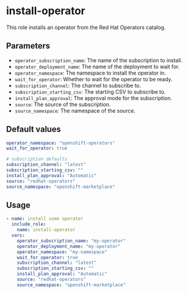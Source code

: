 # install-operator

This role installs an operator from the Red Hat Operators catalog.

## Parameters

- `operator_subscription_name`: The name of the subscription to install.
- `operator_deployment_name`: The name of the deployment to wait for.
- `operator_namespace`: The namespace to install the operator in.
- `wait_for_operator`: Whether to wait for the operator to be ready.
- `subscription_channel`: The channel to subscribe to.
- `subscription_starting_csv`: The starting CSV to subscribe to.
- `install_plan_approval`: The approval mode for the subscription.
- `source`: The source of the subscription.
- `source_namespace`: The namespace of the source.

## Default values

```yaml
operator_namespace: "openshift-operators"
wait_for_operator: true

# subscription defaults
subscription_channel: "latest"
subscription_starting_csv: ""
install_plan_approval: "Automatic"
source: "redhat-operators"
source_namespace: "openshift-marketplace"
```

## Usage

```yaml
- name: install some operator
  include_role:
    name: install-operator
  vars:
    operator_subscription_name: "my-operator"
    operator_deployment_name: "my-operator"
    operator_namespace: "my-namespace"
    wait_for_operator: true
    subscription_channel: "latest"
    subscription_starting_csv: ""
    install_plan_approval: "Automatic"
    source: "redhat-operators"
    source_namespace: "openshift-marketplace"
```
